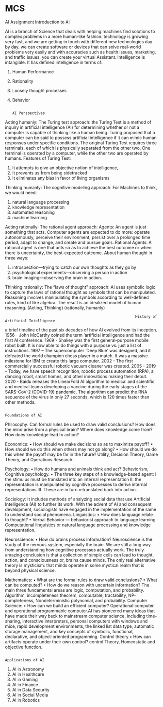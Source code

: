 # MCS
AI Assignment
                                                                                Introduction to AI
                                                                                
AI is a branch of Science that deals with helping machines find solutions to complex problems in a more human-like fashion. technology is growing very fast, and we are getting in touch with different new technologies day by day. we can create software or devices that can solve real-world problems very easily and with accuracies such as health issues, marketing, and traffic issues, you can create your virtual Assistant. Intelligence is intangible.
It has defined intelligence in terms of:
1.	Human Performance 
2.	Rationality 
3.	Loosely thought processes
4.	Behavior

                                                                                AI Perspectives
                                                                                
Acting humanly: The Turing test approach: the Turing Test is a method of inquiry in artificial intelligence (AI) for determining whether or not a computer is capable of thinking like a human being. Turing proposed that a computer can be said to possess artificial intelligence if it can mimic human responses under specific conditions. The original Turing Test requires three terminals, each of which is physically separated from the other two. One terminal is operated by a computer, while the other two are operated by humans.
Features of Turing Test:
1.	It attempts to give an objective notion of intelligence,
2.	It prevents us from being sidetracked
3.	It eliminates any bias in favor of living organisms

Thinking humanly: The cognitive modeling approach:
For Machines to think, we would need:
1.	natural language processing
2.	knowledge representation
3.	automated reasoning
4.	machine learning

Acting rationally: The rational agent approach:
Agents: An agent is just something that acts. Computer agents are expected to do more: operate autonomously, perceive their environment, persist over a prolonged time period, adapt to change, and create and pursue goals.
Rational Agents: A rational agent is one that acts so as to achieve the best outcome or when there is uncertainty,
the best-expected outcome. About human thought in three ways:
1.	introspection—trying to catch our own thoughts as they go by
2.	psychological experiments—observing a person in action
3.	brain imaging—observing the brain in action.

Thinking rationally: The “laws of thought” approach:
AI uses symbolic logic to capture the laws of rational thought as symbols that can be manipulated. Reasoning involves manipulating the symbols according to well-defined rules, kind of like algebra. The result is an idealized model of human reasoning.
(Acting, Thinking) (rationally, humanly)

                                                                History of Artificial Intelligence
                                                                
a brief timeline of the past six decades of how AI evolved from its inception.
1956 - John McCarthy coined the term ‘artificial intelligence and had the first AI conference.
1969 - Shakey was the first general-purpose mobile robot built. It is now able to do things with a purpose vs. just a list of instructions.
1997 – The supercomputer ‘Deep Blue’ was designed, and it defeated the world champion chess player in a match. It was a massive milestone for IBM to create this large computer.
2002 - The first commercially successful robotic vacuum cleaner was created. 
2005 - 2019 - Today, we have speech recognition, robotic process automation (RPA), a dancing robot, smart homes, and other innovations making their debut.
2020 - Baidu releases the LinearFold AI algorithm to medical and scientific and medical teams developing a vaccine during the early stages of the SARS-CoV-2 (COVID-19) pandemic. The algorithm can predict the RNA sequence of the virus in only 27 seconds, which is 120 times faster than other methods. 

                                                                          Foundations of AI

Philosophy:
Can formal rules be used to draw valid conclusions?
How does the mind arise from a physical brain?
Where does knowledge come from?
How does knowledge lead to action?

Economics:
•	How should we make decisions so as to maximize payoff?
•	How should we do this when others may not go along?
•	How should we do this when the payoff may be far in the future?
Utility, Decision Theory, Game Theory, and Operations Research.

Psychology:
•	How do humans and animals think and act?
Behaviorism, Cognitive psychology.
•	The three key steps of a knowledge-based agent:
I. the stimulus must be translated into an internal representation
II. the representation is manipulated by cognitive processes to derive internal representations
III. These are in turn retranslated back into action.

Sociology:
It includes methods of analyzing social data that use Artificial Intelligence (AI) to further its work. With the advent of AI and consequent development, sociologists have engaged in the implementation of the same to understand social phenomena.
Linguistics:
•	How does language relate to thought?
•	Verbal Behavior — behaviorist approach to language learning
Computational linguistics or natural language processing and knowledge representation.

Neuroscience:
•	How do brains process information?
Neuroscience is the study of the nervous system, especially the brain. We are still a long way from understanding how cognitive processes actually work. The truly amazing conclusion is that a collection of simple cells can lead to thought, action, and consciousness or, brains cause minds. The only real alternative theory is mysticism: that minds operate in some mystical realm that is beyond physical science.

Mathematics:
•	What are the formal rules to draw valid conclusions?
•	What can be computed?
•	How do we reason with uncertain information?
The main three fundamental areas are logic, computation, and probability. Algorithm, incompleteness theorem, computable, tractability, NP-completeness, Nondeterministic polynomial, and probability.
Computer Science:
•	How can we build an efficient computer?
 Operational computer and operational programmable computer.AI has pioneered many ideas that have made their way back to mainstream computer science, including time-sharing, interactive interpreters, personal computers with windows and mice, rapid development environments, the linked list data type, automatic storage management, and key concepts of symbolic, functional, declarative, and object-oriented programming.
Control theory
•	How can artifacts operate under their own control?
 control Theory, Homeostatic and objective function.

                                                                    Applications of AI
1.	AI in Astronomy
2.	AI in Healthcare
3.	AI in Gaming
4.	AI in Finance
5.	AI in Data Security
6.	AI in Social Media
7.	AI in Robotics

